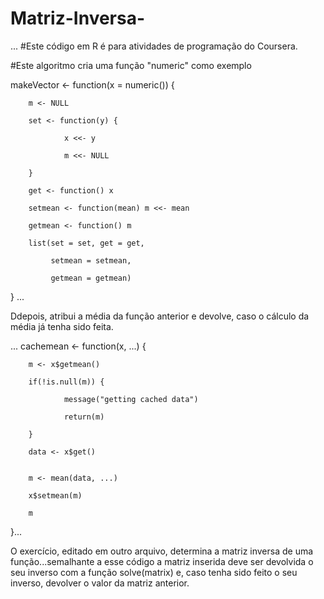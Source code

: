 # Matriz-Inversa-

...
#Este código em R é para atividades de programação do Coursera.

#Este algoritmo cria uma função "numeric" como exemplo

makeVector <- function(x = numeric()) {

        m <- NULL
        
        set <- function(y) {
        
                x <<- y
                
                m <<- NULL
                
        }
        
        get <- function() x
        
        setmean <- function(mean) m <<- mean
        
        getmean <- function() m
        
        list(set = set, get = get,
        
             setmean = setmean,
             
             getmean = getmean)
             
}
...

Ddepois, atribui a média da função anterior e devolve, caso o cálculo da média já tenha sido feita.

...
cachemean <- function(x, ...) {

        m <- x$getmean()
        
        if(!is.null(m)) {
        
                message("getting cached data")
                
                return(m)
                
        }
        
        data <- x$get()
        
        
        m <- mean(data, ...)
        
        x$setmean(m)
        
        m
        
}...

O exercício, editado em outro arquivo, determina a matriz inversa de uma função...semalhante a esse código
a matriz inserida deve ser devolvida o seu inverso com a função solve(matrix) e, caso tenha sido feito o
seu inverso, devolver o valor da matriz anterior.
